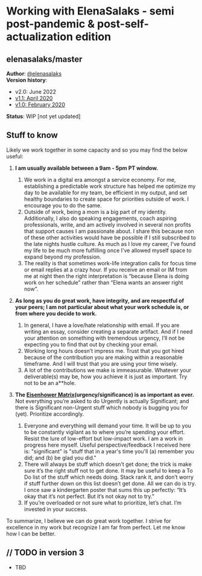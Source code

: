 # Working with ElenaSalaks - semi post-pandemic & post-self-actualization edition

## elenasalaks/master

**Author**: [@elenasalaks](https://twitter.com/elenasalaks) \
**Version history**:
* v2.0:   June 2022
* [v1.1:   April 2020](https://github.com/ElenaSalaks/Master/blob/master/READMEv1.1.md)
* [v1.0: 	February 2020](https://github.com/ElenaSalaks/Master/blob/master/READMEv1.0.md)

**Status**: WIP [not yet updated]

## Stuff to know


Likely we work together in some capacity and so you may find the below useful:

1.	**I am usually available between a 9am - 5pm PT window.**  

    1. We work in a digital era amongst a service economy. For me, establishing a predictable work structure has helped me optimize my day to be available for my team, be efficient in my output, and set healthy boundaries to create space for priorities outside of work. I encourage you to do the same. 
    2. Outside of work, being a mom is a big part of my identity. Additionally, I also do speaking engagements, coach aspiring professionals, write, and am actively involved in several non profits that support causes I am passionate about. I share this because non of these other activities would have be possible if I still subscribed to the late nights hustle culture. As much as I love my career, I've found my life to be much more fulfilling once I've allowed myself space to expand beyond my profession. 
    3. The reality is that sometimes work-life integration calls for focus time or email replies at a crazy hour. If you receive an email or IM from me at night then the right interpretation is “because Elena is doing work on her schedule” rather than “Elena wants an answer right now”.

1. **As long as you do great work, have integrity, and are respectful of your peers; I am not particular about what your work schedule is, or from where you decide to work.**

    1. In general, I have a love/hate relationship with email. If you are writing an essay, consider creating a separate artifact. And if I need your attention on something with tremendous urgency, I’ll not be expecting you to find that out by checking your email.
    1. Working long hours doesn’t impress me. Trust that you got hired because of the contribution you are making within a reasonable timeframe. And I will trust that you are using your time wisely. 
    1. A lot of the contributions we make is immeasurable. Whatever your deliverable(s) may be, how you achieve it is just as important. Try not to be an a**hole.

1. **The [Eisenhower Matrix](http://www.eisenhower.me/eisenhower-matrix/)(urgency/significance) is as important as ever.** Not everything you’re asked to do Urgently is actually Significant; and there is Significant non-Urgent stuff which nobody is bugging you for (yet). Prioritize accordingly.

    1. Everyone and everything will demand your time. It will be up to you to be constantly vigilant as to where you’re spending your effort. Resist the lure of low-effort but low-impact work. I am a work in progress here myself.  Useful perspective/feedback I received here is: "significant" is "stuff that in a year's time you'll (a) remember you did; and (b) be glad you did."
    1. There will always be stuff which doesn’t get done; the trick is make sure it’s the right stuff not to get done. It may be useful to keep a To Do list of the stuff which needs doing. Stack rank it, and don’t worry if stuff further down on this list doesn’t get done. All we can do is try. I once saw a kindergarten poster that sums this up perfectly: “It’s okay that it’s not perfect. But it’s not okay not to try.”
    1. If you’re overloaded or not sure what to prioritize, let’s chat. I’m invested in your success. 

To summarize, I believe we can do great work together. I strive for excellence in my work but recognize I am far from perfect. Let me know how I can be better. 

## // TODO in version 3

*   TBD
